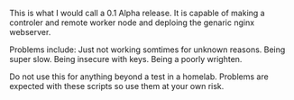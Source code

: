 This is what I would call a 0.1 Alpha release.
It is capable of making a controler and remote worker node and deploing the genaric nginx webserver.

Problems include:
Just not working somtimes for unknown reasons.
Being super slow.
Being insecure with keys.
Being a poorly wrighten.

Do not use this for anything beyond a test in a homelab. Problems are expected with these scripts so use them at your own risk.

